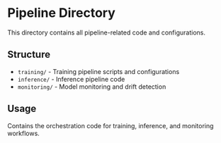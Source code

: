 # Pipeline Directory

This directory contains all pipeline-related code and configurations.

## Structure

- `training/` - Training pipeline scripts and configurations
- `inference/` - Inference pipeline code
- `monitoring/` - Model monitoring and drift detection

## Usage

Contains the orchestration code for training, inference, and monitoring workflows.